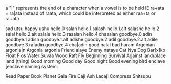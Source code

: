 a "|" represents the end of a character when a vowel is to be held IE ra+ata = ra|ata instead of raata, which could be interpreted as either raa+ta or ra+ata




sad utsu
happy ushu
hello.0 salan
hello.1 salash
hello.1.alt salashe
hello.2 salal
hello.2.alt salale
hello.3 rasalan
hello.4 chasalan
goodbye.0 adin
goodbye.1 adish
goodbye.1.alt adishe
goodbye.2 adil
goodbye.2.alt adile
goodbye.3 ra|adin
goodbye.4 cha|adin
good halal
bad haram
Argonian argonia|n
Argonia argonia
Friend alaye
Enemy nataye
Cat Nya
Dog Bar[x]ko
Float Flos
Water Suvaa
Wood
Raft
Fly
Beginning
Survival
Against
land/place
land (thing)
Good morning
Good day
Good night
Good evening
bird
enclave
[enclave naming system:

Read
Paper
Book
Planet Gaia
Fire Caji
Ash Lacaji
Compress Shitsupu